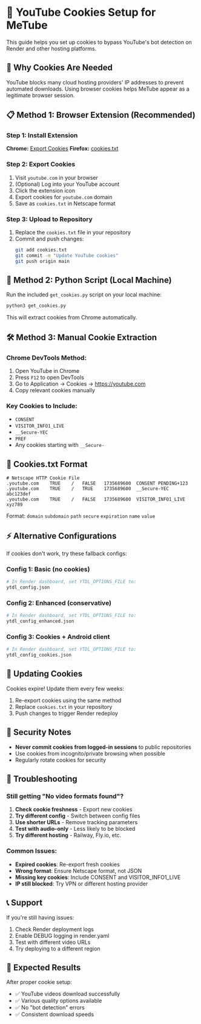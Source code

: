 # 🍪 YouTube Cookies Setup for MeTube

This guide helps you set up cookies to bypass YouTube's bot detection on Render and other hosting platforms.

## 🚨 Why Cookies Are Needed

YouTube blocks many cloud hosting providers' IP addresses to prevent automated downloads. Using browser cookies helps MeTube appear as a legitimate browser session.

## 📋 Method 1: Browser Extension (Recommended)

### Step 1: Install Extension
**Chrome:** [Export Cookies](https://chrome.google.com/webstore/detail/export-cookies/cclelndahbckbenkjhflpdbgdldlbecc)
**Firefox:** [cookies.txt](https://addons.mozilla.org/en-US/firefox/addon/cookies-txt/)

### Step 2: Export Cookies
1. Visit `youtube.com` in your browser
2. (Optional) Log into your YouTube account
3. Click the extension icon
4. Export cookies for `youtube.com` domain
5. Save as `cookies.txt` in Netscape format

### Step 3: Upload to Repository
1. Replace the `cookies.txt` file in your repository
2. Commit and push changes:
   ```bash
   git add cookies.txt
   git commit -m "Update YouTube cookies"
   git push origin main
   ```

## 🔧 Method 2: Python Script (Local Machine)

Run the included `get_cookies.py` script on your local machine:

```bash
python3 get_cookies.py
```

This will extract cookies from Chrome automatically.

## 🛠️ Method 3: Manual Cookie Extraction

### Chrome DevTools Method:
1. Open YouTube in Chrome
2. Press `F12` to open DevTools
3. Go to Application → Cookies → https://youtube.com
4. Copy relevant cookies manually

### Key Cookies to Include:
- `CONSENT`
- `VISITOR_INFO1_LIVE` 
- `__Secure-YEC`
- `PREF`
- Any cookies starting with `__Secure-`

## 📝 Cookies.txt Format

```
# Netscape HTTP Cookie File
.youtube.com	TRUE	/	FALSE	1735689600	CONSENT	PENDING+123
.youtube.com	TRUE	/	TRUE	1735689600	__Secure-YEC	abc123def
.youtube.com	TRUE	/	FALSE	1735689600	VISITOR_INFO1_LIVE	xyz789
```

Format: `domain` `subdomain` `path` `secure` `expiration` `name` `value`

## ⚡ Alternative Configurations

If cookies don't work, try these fallback configs:

### Config 1: Basic (no cookies)
```bash
# In Render dashboard, set YTDL_OPTIONS_FILE to:
ytdl_config.json
```

### Config 2: Enhanced (conservative)
```bash
# In Render dashboard, set YTDL_OPTIONS_FILE to:
ytdl_config_enhanced.json
```

### Config 3: Cookies + Android client
```bash
# In Render dashboard, set YTDL_OPTIONS_FILE to:
ytdl_config_cookies.json
```

## 🔄 Updating Cookies

Cookies expire! Update them every few weeks:

1. Re-export cookies using the same method
2. Replace `cookies.txt` in your repository
3. Push changes to trigger Render redeploy

## 🔐 Security Notes

- **Never commit cookies from logged-in sessions** to public repositories
- Use cookies from incognito/private browsing when possible
- Regularly rotate cookies for security

## 🚫 Troubleshooting

### Still getting "No video formats found"?

1. **Check cookie freshness** - Export new cookies
2. **Try different config** - Switch between config files
3. **Use shorter URLs** - Remove tracking parameters
4. **Test with audio-only** - Less likely to be blocked
5. **Try different hosting** - Railway, Fly.io, etc.

### Common Issues:

- **Expired cookies**: Re-export fresh cookies
- **Wrong format**: Ensure Netscape format, not JSON
- **Missing key cookies**: Include CONSENT and VISITOR_INFO1_LIVE
- **IP still blocked**: Try VPN or different hosting provider

## 📞 Support

If you're still having issues:
1. Check Render deployment logs
2. Enable DEBUG logging in render.yaml
3. Test with different video URLs
4. Try deploying to a different region

## 🎯 Expected Results

After proper cookie setup:
- ✅ YouTube videos download successfully
- ✅ Various quality options available
- ✅ No "bot detection" errors
- ✅ Consistent download speeds
